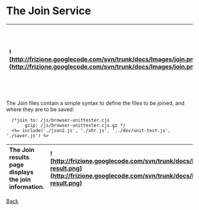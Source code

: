# The Join Service #

| ![http://frizione.googlecode.com/svn/trunk/docs/Images/join.png](http://frizione.googlecode.com/svn/trunk/docs/Images/join.png) | From the project home page you can select the JavaScript files to join... |
|:--------------------------------------------------------------------------------------------------------------------------------|:--------------------------------------------------------------------------|

The Join files contain a simple syntax to define the files to be joined, and where they are to be saved:
```
  /*join to: /js/browser-unittester.cjs
       gzip: /js/browser-unittester.cjs.gz */
  <%= include('./json2.js', './xhr.js', '../dev/unit-test.js', './saver.js') %>
```

| The Join results page displays the join information. | ![http://frizione.googlecode.com/svn/trunk/docs/Images/join-result.png](http://frizione.googlecode.com/svn/trunk/docs/Images/join-result.png) |
|:-----------------------------------------------------|:----------------------------------------------------------------------------------------------------------------------------------------------|

[Back](http://code.google.com/p/frizione/)